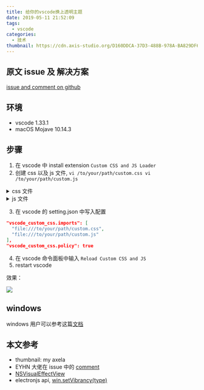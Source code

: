 ```yaml
---
title: 给你的vscode换上透明主题
date: 2019-05-11 21:52:09
tags:
  - vscode
categories:
  - 技术
thumbnail: https://cdn.axis-studio.org/D160DDCA-37D3-488B-978A-BA829DF657F2.jpg
---
```

## 原文 issue 及 解决方案

[issue and comment on github](https://github.com/Microsoft/vscode/issues/32257#issuecomment-489474744)

## 环境

- vscode 1.33.1
- macOS Mojave 10.14.3

## 步骤

1. 在 vscode 中 install extension `Custom CSS and JS Loader`
2. 创建 css 以及 js 文件, `vi /to/your/path/custom.css vi /to/your/path/custom.js`

<details>
<summary>css 文件</summary>

```css
html {
    background: transparent !important;
}

.scroll-decoration {
    box-shadow: none !important;
}

.minimap {
    opacity: 0.5;
}

.editor-container {
    background: rgba(37, 37, 37, 0.4) !important;
}

.search-view .search-widget .input-box, .search-view .search-widget .input-box .monaco-inputbox,
.monaco-workbench>.part.editor>.content>.one-editor-silo>.container>.title .tabs-container>.tab,
.monaco-editor-background,
.monaco-editor .margin,
.monaco-workbench>.part>.content,
.monaco-workbench>.editor>.content>.one-editor-silo.editor-one,
.monaco-workbench>.part.editor>.content>.one-editor-silo>.container>.title,
.monaco-workbench>.part>.title,
.monaco-workbench,
.monaco-workbench>.part,
body {
    background: transparent !important;
}

.editor-group-container>.tabs {
    background-color: rgba(37, 37, 37,0.5) !important;
}

.editor-group-container>.tabs .tab {
    background-color: transparent !important;
}

.editor-group-container>.tabs .tab.active {
    background-color: rgba(37, 37, 37,0.4) !important;
}

.monaco-list.settings-toc-tree .monaco-list-row.focused {
    outline-color: rgb(37, 37, 37,0.6) !important;
}

.monaco-list.settings-toc-tree .monaco-list-row.selected,
.monaco-list.settings-toc-tree .monaco-list-row.focused,
.monaco-list .monaco-list-row.selected,
.monaco-list.settings-toc-tree:not(.drop-target) .monaco-list-row:hover:not(.selected):not(.focused) {
    background-color: rgb(37, 37, 37,0.6) !important;
}

.monaco-list.settings-editor-tree .monaco-list-row {
    background-color: transparent !important;
    outline-color: transparent !important;
}

.monaco-inputbox {
    background-color: rgba(41, 41, 41,0.2) !important;
}

.monaco-editor .selected-text {
    background-color: rgba(58, 61, 65, 0.6) !important;
}

.monaco-editor .focused .selected-text {
    background-color: rgba(38, 79, 120,0.8) !important;
}

.monaco-editor .view-overlays .current-line {
    border-color: rgba(41, 41, 41,0.2) !important;
}

.extension-editor,
.monaco-inputbox>.wrapper>.input,
.monaco-workbench>.part.editor>.content>.one-editor-silo>.container>.title .tabs-container>.tab.active,
.preferences-editor>.preferences-header,
.preferences-editor>.preferences-editors-container.side-by-side-preferences-editor .preferences-header-container,
.monaco-editor, .monaco-editor .inputarea.ime-input {
    background: transparent !important;
}

.editor-group-container>.tabs .tab {
    border: none !important;
}

```
</details>

<details>
<summary>js 文件</summary>

```js
nodeRequire('electron').remote.getCurrentWindow().setVibrancy('dark');
```
setVibrancy() 有几个 type 可以选择 `appearance-based`, `light`, `dark`, `titlebar`, `selection`, `menu`, `popover`, `sidebar`, `medium-light` 或者 `ultra-dark`

更多详情信息，请查阅 [win.setVibrancy(type)](https://electronjs.org/docs/api/browser-window#winsetvibrancytype-macos)

</details>

3. 在 vscode 的 setting.json 中写入配置

```json
"vscode_custom_css.imports": [
  "file:///to/your/path/custom.css",
  "file:///to/your/path/custom.js"
],
"vscode_custom_css.policy": true
```

4. 在 vscode 命令面板中输入 `Reload Custom CSS and JS`
5. restart vscode

效果：

![](https://cdn.axis-studio.org/vscode-transparent-min.png)


## windows

windows 用户可以参考这篇[文档](https://github.com/be5invis/vscode-custom-css#getting-started)

## 本文参考

- thumbnail: my axela
- EYHN 大佬在 issue 中的 [comment](https://github.com/Microsoft/vscode/issues/32257#issuecomment-489474744)
- [NSVisualEffectView](https://developer.apple.com/documentation/appkit/nsvisualeffectview?preferredLanguage=objc)
- electronjs api, [win.setVibrancy(type)](https://electronjs.org/docs/api/browser-window#winsetvibrancytype-macos)



